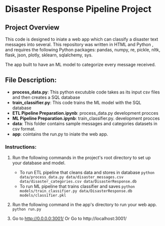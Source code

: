 # Disaster Response Pipeline Project

## Project Overview
This code is designed to iniate a  web app which can classify a disaster text messages into several.
This repository was written in HTML and Python , and requires the following Python packages: 
 pandas, numpy, re, pickle, nltk, flask, json, plotly, sklearn, sqlalchemy, sys.

The app built to have an ML model to categorize every message received.
## File Description:
* **process_data.py**: This python excutuble code takes as its input csv files and then creates a SQL database
* **train_classifier.py**: This code trains the ML model with the SQL database
* **ETL Pipeline Preparation.ipynb**:  process_data.py development procces
* **ML Pipeline Preparation.ipynb**: train_classifier.py. development procces
* **data**: This folder contains sample messages and categories datasets in csv format.
* **app**: cointains the run.py to iniate the web app.

### Instructions:
1. Run the following commands in the project's root directory to set up your database and model.

    - To run ETL pipeline that cleans data and stores in database
        `python data/process_data.py data/disaster_messages.csv data/disaster_categories.csv data/DisasterResponse.db`
    - To run ML pipeline that trains classifier and saves
        `python models/train_classifier.py data/DisasterResponse.db models/classifier.pkl`

2. Run the following command in the app's directory to run your web app.
    `python run.py`

3. Go to http://0.0.0.0:3001/
   Or Go to http://localhost:3001/
